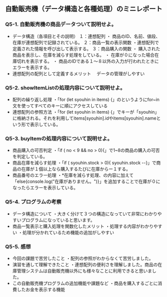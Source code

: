 ## 自動販売機（データ構造と各種処理）のミニレポート
### Q5-1. 自動販売機の商品データついて説明せよ。
* データ構造（各項目とその説明）
  １：連想配列
     ・ 商品のID、名前、値段、在庫が連想配列で記録されている。
  ２：商品一覧の表示関数
     ・連想配列で定義された情報を呼び出して表示する。
  ３：商品購入の関数
     ・ 購入された商品を表示し、在庫を減らす処理をしている。
     ・ 在庫が０になった場合在庫切れを表示する。
     ・ 商品のIDである１～８以外の入力が行われたときにエラーを表示する。
* 連想配列の配列として定義するメリット
  　データの管理がしやすい
### Q5-2. showItemListの処理内容について説明せよ。
* 配列の繰り返し処理
      ・「for (let syouhin in items) {」のというようにfor~in文を使ってすべてのキーに順にアクセスしている
* 連想配列の参照方法
      ・「for (let syouhin in items) {」でキーが「syouhin」に格納される。それを利用してitems[syouhin].idやitems[syouhin].nameという形で表示している。
### Q5-3. buyItemの処理内容について説明せよ。
* 商品購入の可否判定
      ・「if ( no < 9 && no > 0){」で1~8の商品の購入の可否を判定している。
* 商品在庫を減らす処理
      ・「if ( syouhin.stock > 0){ syouhin.stock --}」で商品の在庫が１個以上なら購入するたびに在庫からー１する。
* 商品番号のエラー処理
      ・*在庫を減らす処理、の内容に加えて「else{console.log("在庫がありません。")}」を追加することで在庫が０になったらエラーを表示している。
### Q5-4. プログラムの考察
* データ構造について
      ・大きく分けて３つの構造になっていて非常にわかりやすいプログラムになっていると思います。
* 商品一覧表示と購入処理を関数化したメリット
      ・処理する内容がわかりやすい
      ・処理が分かれているため機能の追加がしやすい
### Q5-5. 感想
* 今回の課題で苦労したこと
      ・配列の参照がわからなくて苦労しました。
* 演習を通して理解できたこと
      ・連想配列の便利さを理解しました。商品の在庫管理システムは自動販売機以外にも様々なことに利用できると思いました。
* この自動販売機プログラムの追加機能や課題など
      ・商品を購入するごとに消費したお金を表示する機能
